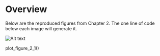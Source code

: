 Overview
========
Below are the reproduced figures from Chapter 2. The one line of code below each image will generate it.


![Alt text](images/figure_1_2.png "Screen shot of Figure 2.1")

plot_figure_2_1()